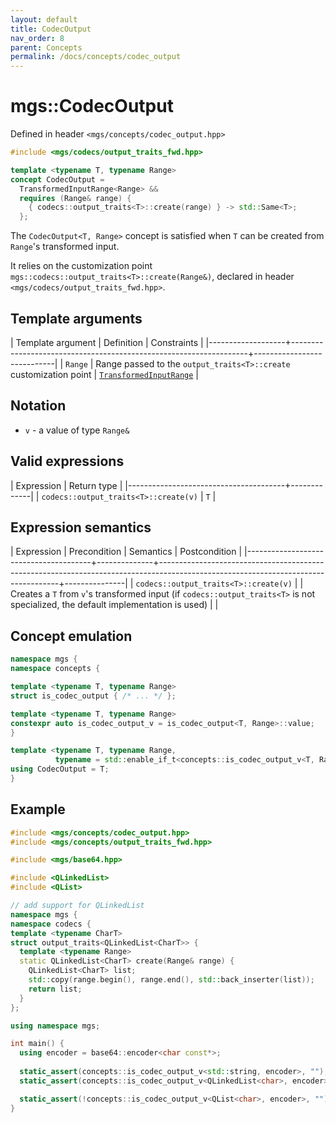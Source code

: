 ```yaml
---
layout: default
title: CodecOutput
nav_order: 8
parent: Concepts
permalink: /docs/concepts/codec_output
---
```


# mgs::CodecOutput

Defined in header `<mgs/concepts/codec_output.hpp>`

```cpp
#include <mgs/codecs/output_traits_fwd.hpp>

template <typename T, typename Range>
concept CodecOutput =
  TransformedInputRange<Range> &&
  requires (Range& range) {
    { codecs::output_traits<T>::create(range) } -> std::Same<T>;
  };
```

The `CodecOutput<T, Range>` concept is satisfied when `T` can be created from `Range`'s transformed input.

It relies on the customization point `mgs::codecs::output_traits<T>::create(Range&)`, declared in header `<mgs/codecs/output_traits_fwd.hpp>`.

## Template arguments

| Template argument | Definition                                                        | Constraints                |
|-------------------+-------------------------------------------------------------------+----------------------------|
| `Range`            | Range passed to the `output_traits<T>::create` customization point | [`TransformedInputRange`](/docs/concepts/transformed_input_range) |

## Notation

* `v` - a value of type `Range&`

## Valid expressions

| Expression                            | Return type |
|---------------------------------------+-------------|
| `codecs::output_traits<T>::create(v)` | `T`         |

## Expression semantics

| Expression                            | Precondition | Semantics                                                                                                                         | Postcondition |
|---------------------------------------+--------------+-----------------------------------------------------------------------------------------------------------------------------------+---------------|
| `codecs::output_traits<T>::create(v)` |              | Creates a `T` from `v`'s transformed input (if `codecs::output_traits<T>` is not specialized, the default implementation is used) |               |

## Concept emulation

```cpp
namespace mgs {
namespace concepts {

template <typename T, typename Range>
struct is_codec_output { /* ... */ };

template <typename T, typename Range>
constexpr auto is_codec_output_v = is_codec_output<T, Range>::value;
}

template <typename T, typename Range,
          typename = std::enable_if_t<concepts::is_codec_output_v<T, Range>>>
using CodecOutput = T;
}
```

## Example

```cpp
#include <mgs/concepts/codec_output.hpp>
#include <mgs/concepts/output_traits_fwd.hpp>

#include <mgs/base64.hpp>

#include <QLinkedList>
#include <QList>

// add support for QLinkedList
namespace mgs {
namespace codecs {
template <typename CharT>
struct output_traits<QLinkedList<CharT>> {
  template <typename Range>
  static QLinkedList<CharT> create(Range& range) {
    QLinkedList<CharT> list;
    std::copy(range.begin(), range.end(), std::back_inserter(list));
    return list;
  }
};

using namespace mgs;

int main() {
  using encoder = base64::encoder<char const*>;
  
  static_assert(concepts::is_codec_output_v<std::string, encoder>, "");
  static_assert(concepts::is_codec_output_v<QLinkedList<char>, encoder>, "");

  static_assert(!concepts::is_codec_output_v<QList<char>, encoder>, "");
}
```
